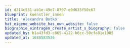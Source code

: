 ```yaml
---
id: d214c531-ab1e-49e7-8707-e0d635f50c67
blueprint: kuenstler_innen
title: 'Alexandra Botko'
hat_eigene_website_has_own_website: false
biographie_eintragen_create_artist_s_biography: false
updated_by: b1a43fd3-c865-4122-b6cc-50cfa81a1985
updated_at: 1688583536
---
```

